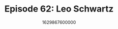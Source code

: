 ---
templateKey: podcast-episode
public: true
url: podcast/episode-62-leo-scwartz
title: " Episode 62: Leo Schwartz "
description:  Host Derek E. Silva joins Leo Schwartz, a reporter for Rest of the World, an international nonprofit media organization. We take a deep dive into press freedom around the world, the spyware threat to journalists, and how social media affects the news. 
date: 1629867600000
featuredimage: /img/podcast/P8PGuestCard_LeoSchwartz.jpg
socialimage: https://www.orchid.com/img/podcast/P8PEpisode_LeoSchwartz.png
platformurls:
 - https://podcasts.apple.com/us/podcast/freedom-of-the-press-and-censorship-around/id1516705670?i=1000533110774
 - 
 - https://podcasts.google.com/feed/aHR0cHM6Ly9mb2xsb3d0aGV3aGl0ZXJhYmJpdC5saWJzeW4uY29tL3Jzcw/episode/NWY1OGFjYTgtYTA1ZS00YzdkLTgwZjgtOWRlNDZkYzRkZTgz
 - 
 - https://castbox.fm/episode/Freedom-of-the-Press-and-Censorship-Around-the-World-with-Leo-Schwartz-id2954358-id417458147
 - 
 - 
---